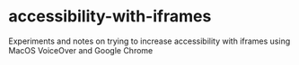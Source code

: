 # accessibility-with-iframes
Experiments and notes on trying to increase accessibility with iframes using MacOS VoiceOver and Google Chrome

